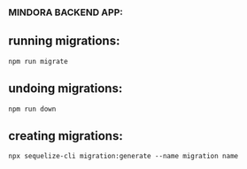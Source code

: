 ### MINDORA BACKEND APP:
## running migrations: 
`npm run migrate`
## undoing migrations:
`npm run down`
## creating migrations:
`npx sequelize-cli migration:generate --name migration name`